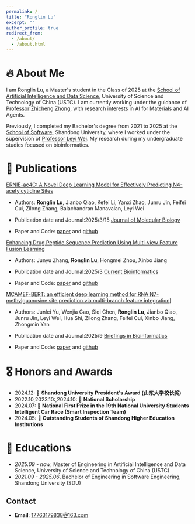 ```yaml
---
permalink: /
title: "Ronglin Lu"
excerpt: ""
author_profile: true
redirect_from: 
  - /about/
  - /about.html
---
```


# 🔥 About Me

I am Ronglin Lu, a Master's student in the Class of 2025 at the [School of Artificial Intelligence and Data Science](https://saids.ustc.edu.cn/main.htm), University of Science and Technology of China (USTC). I am currently working under the guidance of [Professor Zhicheng Zhong](https://saids.ustc.edu.cn/2024/0530/c36361a642532/page.htm), with research interests in AI for Materials and AI Agents.

Previously, I completed my Bachelor's degree from 2021 to 2025 at the [School of Software](https://www.sc.sdu.edu.cn/), Shandong University, where I worked under the supervision of [Professor Leyi Wei](https://wei-group.net/). My research during my undergraduate studies focused on bioinformatics.

# 📝 Publications 

[ERNIE-ac4C: A Novel Deep Learning Model for Effectively Predicting N4-acetylcytidine Sites](https://www.sciencedirect.com/science/article/pii/S0022283625000440)

- Authors: **Ronglin Lu**, Jianbo Qiao, Kefei Li, Yanxi Zhao, Junru Jin, Feifei Cui, Zilong Zhang, Balachandran Manavalan, Leyi Wei

- Publication date and Journal:2025/3/15 [Journal of Molecular Biology](https://www.sciencedirect.com/journal/journal-of-molecular-biology)
- Paper and Code: [paper](https://doi.org/10.1016/j.jmb.2025.168978) and [github](https://github.com/lrlbcxdd/ERNIEac4C)

[Enhancing Drug Peptide Sequence Prediction Using Multi-view Feature Fusion Learning](https://www.benthamdirect.com/content/journals/cbio/10.2174/0115748936294345240510112941)

- Authors: Junyu Zhang, **Ronglin Lu**, Hongmei Zhou, Xinbo Jiang

- Publication date and Journal:2025/3 [Current Bioinformatics](https://www.sciencedirect.com/org/journal/current-bioinformatics)
- Paper and Code: [paper](https://doi.org/10.2174/0115748936294345240510112941) and [github](https://github.com/lrlbcxdd/Example)

[MCAMEF-BERT: an efficient deep learning method for RNA N7-methylguanosine site prediction via multi-branch feature integration](https://academic.oup.com/bib/article-abstract/26/5/bbaf447/8245190)]

- Authors: Junlei Yu, Wenjia Gao, Siqi Chen, **Ronglin Lu**, Jianbo Qiao, Junru Jin, Leyi Wei, Hua Shi, Zilong Zhang, Feifei Cui, Xinbo Jiang, Zhongmin Yan

- Publication date and Journal:2025/9 [Briefings in Bioinformatics](https://academic.oup.com/bib)
- Paper and Code: [paper](https://doi.org/10.1093/bib/bbaf447) and [github](https://github.com/tingtingring/MCAMEFBERT)

# 🎖 Honors and Awards
- 2024.12: 🎉 **Shandong University President's Award (山东大学校长奖)** 
- 2022.10,2023.10:,2024.10: 🎉 **National Scholarship** 
- 2024.07: 🎉 **National First Prize in the 19th National University Students Intelligent Car Race (Smart Inspection Team)**
- 2024.05: 🎉 **Outstanding Students of Shandong Higher Education Institutions**

# 📖 Educations
- *2025.09 - now*, Master of Engineering in Artificial Intelligence and Data Science, University of Science and Technology of China (USTC)
- *2021.09 - 2025.06*, Bachelor of Engineering in Software Engineering, Shandong University (SDU)

## Contact

- **Email**: [17763179838@163.com](mailto:17763179838@163.com)
